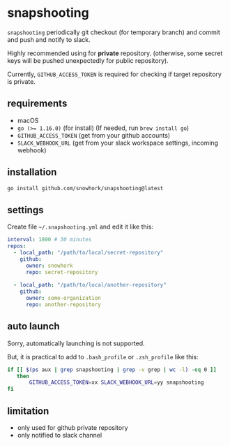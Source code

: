 # snapshooting
`snapshooting` periodically git checkout (for temporary branch) and commit and push and notify to slack.

Highly recommended using for **private** repository. (otherwise, some secret keys will be pushed unexpectedly for public repository).

Currently, `GITHUB_ACCESS_TOKEN` is required for checking if target repository is private.

## requirements

* macOS
* `go (>= 1.16.0)` (for install) (If needed, run `brew install go`)
* `GITHUB_ACCESS_TOKEN` (get from your github accounts)
* `SLACK_WEBHOOK_URL` (get from your slack workspace settings, incoming webhook)

## installation

```sh
go install github.com/snowhork/snapshooting@latest
```

## settings
Create file `~/.snapshooting.yml` and edit it like this:

```yml
interval: 1800 # 30 minutes
repos:
  - local_path: "/path/to/local/secret-repository"
    github:
      owner: snowhork
      repo: secret-repository
      
  - local_path: "/path/to/local/another-repository"
    github:
      owner: some-organization
      repo: another-repository
```

## auto launch
Sorry, automatically launching is not supported.

But, it is practical to add to `.bash_profile` or `.zsh_profile` like this:

```sh
if [[ $(ps aux | grep snapshooting | grep -v grep | wc -l) -eq 0 ]]
   then
       GITHUB_ACCESS_TOKEN=xx SLACK_WEBHOOK_URL=yy snapshooting 
fi
```

## limitation
* only used for github private repository
* only notified to slack channel
